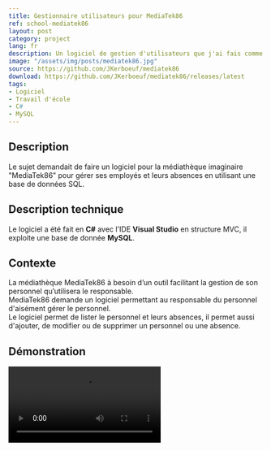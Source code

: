 ```yaml
---
title: Gestionnaire utilisateurs pour MediaTek86
ref: school-mediatek86
layout: post
category: project
lang: fr
description: Un logiciel de gestion d'utilisateurs que j'ai fais comme devoir pour le CNED
image: "/assets/img/posts/mediatek86.jpg"
source: https://github.com/JKerboeuf/mediatek86
download: https://github.com/JKerboeuf/mediatek86/releases/latest
tags:
- Logiciel
- Travail d'école
- C#
- MySQL
---
```


## Description

Le sujet demandait de faire un logiciel pour la médiathèque imaginaire "MediaTek86" pour gérer ses employés et leurs absences en utilisant une base de données SQL.

## Description technique

Le logiciel a été fait en **C#** avec l'IDE **Visual Studio** en structure MVC, il exploite une base de donnée **MySQL**.

## Contexte

La médiathèque MediaTek86 à besoin d’un outil facilitant la gestion de son personnel qu’utilisera le responsable.  
MediaTek86 demande un logiciel permettant au responsable du personnel d'aisément gérer le personnel.  
Le logiciel permet de lister le personnel et leurs absences, il permet aussi d'ajouter, de modifier ou de supprimer un personnel ou une absence.

## Démonstration

<video width="auto" controls>
  <source src="/assets/MediaTek86.mp4" type="video/mp4">
</video>
